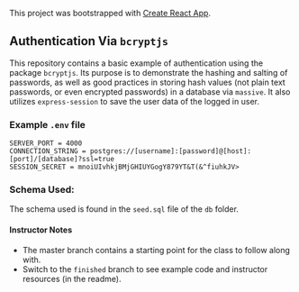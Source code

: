 This project was bootstrapped with [Create React App](https://github.com/facebook/create-react-app).

## Authentication Via `bcryptjs`

This repository contains a basic example of authentication using the package `bcryptjs`. Its purpose is to demonstrate the hashing and salting of passwords, as well as good practices in storing hash values (not plain text passwords, or even encrypted passwords) in a database via `massive`. It also utilizes `express-session` to save the user data of the logged in user.

### Example `.env` file
```
SERVER_PORT = 4000
CONNECTION_STRING = postgres://[username]:[password]@[host]:[port]/[database]?ssl=true
SESSION_SECRET = mnoiUIvhkjBMjGHIUYGogY879YT&T(&^fiuhkJV>
```

### Schema Used:
The schema used is found in the `seed.sql` file of the `db` folder.

#### Instructor Notes

- The master branch contains a starting point for the class to follow along with.
- Switch to the `finished` branch to see example code and instructor resources (in the readme).